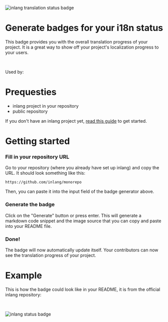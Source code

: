 ![inlang translation status badge](https://cdn.jsdelivr.net/gh/opral/monorepo@main/inlang/source-code/badge/assets/images/badge-header.png)

# Generate badges for your i18n status

This badge provides you with the overall translation progress of your project. It is a great way to show off your project's localization progress to your users.

<inlang-badge-generator></inlang-badge-generator>

<br />

Used by:

<doc-proof organisations="appflowy, osmosis, pokemonautochess, frigate"></doc-proof>

# Prequesties

- inlang project in your repository
- public repository

If you don't have an inlang project yet, [read this guide](/g/49fn9ggo/guide-niklasbuchfink-howToSetupInlang) to get started.

# Getting started

### Fill in your repository URL

Go to your repository (where you already have set up inlang) and copy the URL. It should look something like this:

```text
https://github.com/inlang/monorepo
```

Then, you can paste it into the input field of the badge generator above.

### Generate the badge

Click on the "Generate" button or press enter. This will generate a markdown code snippet and the image source that you can copy and paste into your README file.

### Done!

The badge will now automatically update itself. Your contributors can now see the translation progress of your project.

# Example

This is how the badge could look like in your README, it is from the official inlang repository:

<br />

![inlang status badge](https://inlang.com/badge?url=github.com/inlang/monorepo)
